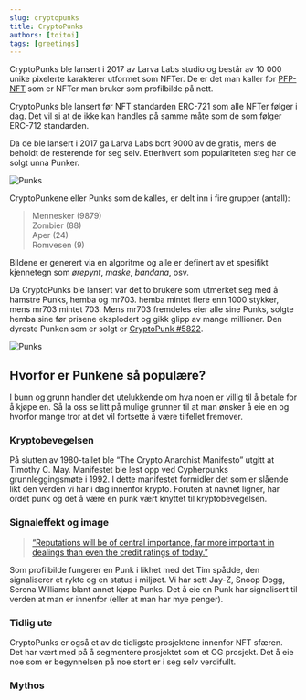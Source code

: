 ```yaml
---
slug: cryptopunks
title: CryptoPunks
authors: [toitoi]
tags: [greetings]
---
```


CryptoPunks ble lansert i 2017 av Larva Labs studio og består av 10 000 unike pixelerte karakterer utformet som NFTer. De er det man kaller for [PFP-NFT](./nft.md) som er NFTer man bruker som profilbilde på nett. 

CryptoPunks ble lansert før NFT standarden ERC-721 som alle NFTer følger i dag. Det vil si at de ikke kan handles på samme måte som de som følger ERC-712 standarden.

Da de ble lansert i 2017 ga Larva Labs bort 9000 av de gratis, mens de beholdt de resterende for seg selv. Etterhvert som populariteten steg har de solgt unna Punker. 

![Punks](/img/punks.png "Alle CryptoPunkene")

CryptoPunkene eller Punks som de kalles, er delt inn i fire grupper (antall):  
>Mennesker (9879)   
>Zombier (88)  
>Aper (24)   
>Romvesen (9) 

Bildene er generert via en algoritme og alle er definert av et spesifikt kjennetegn som *ørepynt*, *maske*, *bandana*, osv. 

Da CryptoPunks ble lansert var det to brukere som utmerket seg med å hamstre Punks, hemba og mr703. hemba mintet flere enn 1000 stykker, mens mr703 mintet 703. Mens mr703 fremdeles eier alle sine Punks, solgte hemba sine før prisene eksplodert og gikk glipp av mange millioner. Den dyreste Punken som er solgt er [CryptoPunk #5822](https://www.larvalabs.com/cryptopunks/details/5822).

![Punks](/img/toppunks.png "Dyreste CryptoPunkene solgt")

## Hvorfor er Punkene så populære?

I bunn og grunn handler det utelukkende om hva noen er villig til å betale for å kjøpe en. Så la oss se litt på mulige grunner til at man ønsker å eie en og hvorfor mange tror at det vil fortsette å være tilfellet fremover.

### Kryptobevegelsen
På slutten av 1980-tallet ble “The Crypto Anarchist Manifesto” utgitt at Timothy C. May. Manifestet ble lest opp ved Cypherpunks grunnleggingsmøte i 1992. I dette manifestet formidler det som er slående likt den verden vi har i dag innenfor krypto. Foruten at navnet ligner, har ordet punk og det å være en punk vært knyttet til kryptobevegelsen.

### Signaleffekt og image
>[“Reputations will be of central importance, far more important in dealings than even the credit ratings of today.”](https://hex6c.medium.com/cypher-prophet-the-punk-origins-of-blockchain-1e8fce311e72)

Som profilbilde fungerer en Punk i likhet med det Tim spådde, den signaliserer et rykte og en status i miljøet. Vi har sett Jay-Z, Snoop Dogg, Serena Williams blant annet kjøpe Punks. Det å eie en Punk har signalisert til verden at man er innenfor (eller at man har mye penger).  

### Tidlig ute
CryptoPunks er også et av de tidligste prosjektene innenfor NFT sfæren. Det har vært med på å segmentere prosjektet som et OG prosjekt. Det å eie noe som er begynnelsen på noe stort er i seg selv verdifullt. 

### Mythos
